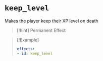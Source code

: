 # `keep_level`

Makes the player keep their XP level on death

> [!hint] Permanent Effect

> [!Example]
> ```yaml
> effects:
> - id: keep_level
> ```
